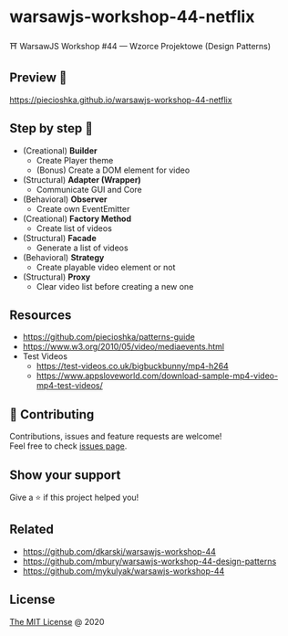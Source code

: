 # warsawjs-workshop-44-netflix

⛩️ WarsawJS Workshop #44 — Wzorce Projektowe (Design Patterns)

## Preview 🎉

<https://piecioshka.github.io/warsawjs-workshop-44-netflix>

## Step by step 👣

* (Creational) **Builder**
    + Create Player theme
    + (Bonus) Create a DOM element for video
* (Structural) **Adapter (Wrapper)**
    + Communicate GUI and Core
* (Behavioral) **Observer**
    + Create own EventEmitter
* (Creational) **Factory Method**
    + Create list of videos
* (Structural) **Facade**
    + Generate a list of videos
* (Behavioral) **Strategy**
    + Create playable video element or not
* (Structural) **Proxy**
    + Clear video list before creating a new one

## Resources

* <https://github.com/piecioshka/patterns-guide>
* <https://www.w3.org/2010/05/video/mediaevents.html>
* Test Videos
    + <https://test-videos.co.uk/bigbuckbunny/mp4-h264>
    + <https://www.appsloveworld.com/download-sample-mp4-video-mp4-test-videos/>

## 🤝 Contributing

Contributions, issues and feature requests are welcome!<br />
Feel free to check [issues page](https://github.com/piecioshka/warsawjs-workshop-44-netflix/issues/).

## Show your support

Give a ⭐️ if this project helped you!

## Related

* <https://github.com/dkarski/warsawjs-workshop-44>
* <https://github.com/mbury/warsawjs-workshop-44-design-patterns>
* <https://github.com/mykulyak/warsawjs-workshop-44>

## License

[The MIT License](http://piecioshka.mit-license.org) @ 2020
